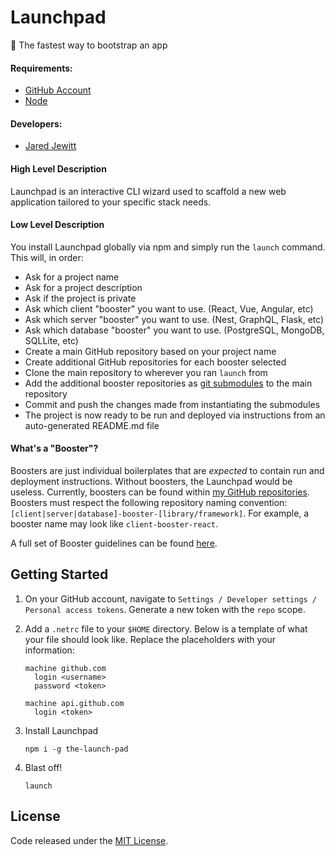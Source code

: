 # Launchpad

🚀 The fastest way to bootstrap an app

#### Requirements:

- [GitHub Account](https://github.com/)
- [Node](https://nodejs.org/en/download/)

#### Developers:

- [Jared Jewitt](https://jared-jewitt.github.io/)
 
#### High Level Description

Launchpad is an interactive CLI wizard used to scaffold a new web application tailored to your specific stack needs.

#### Low Level Description

You install Launchpad globally via npm and simply run the `launch` command. This will, in order:
- Ask for a project name
- Ask for a project description
- Ask if the project is private
- Ask which client "booster" you want to use. (React, Vue, Angular, etc)
- Ask which server "booster" you want to use. (Nest, GraphQL, Flask, etc)
- Ask which database "booster" you want to use. (PostgreSQL, MongoDB, SQLLite, etc)
- Create a main GitHub repository based on your project name
- Create additional GitHub repositories for each booster selected
- Clone the main repository to wherever you ran `launch` from
- Add the additional booster repositories as [git submodules](https://git-scm.com/book/en/v2/Git-Tools-Submodules) to the main repository
- Commit and push the changes made from instantiating the submodules
- The project is now ready to be run and deployed via instructions from an auto-generated README.md file

#### What's a "Booster"?

Boosters are just individual boilerplates that are _expected_ to contain run and deployment instructions. Without
boosters, the Launchpad would be useless. Currently, boosters can be found within
[my GitHub repositories](https://github.com/jared-jewitt?tab=repositories). Boosters must respect the following
repository naming convention: `[client|server|database]-booster-[library/framework]`. For example, a booster name may 
look like `client-booster-react`.
 
A full set of Booster guidelines can be found [here](https://github.com/jared-jewitt/booster-guidelines).

## Getting Started

1. On your GitHub account, navigate to `Settings / Developer settings / Personal access tokens`.
Generate a new token with the `repo` scope.

2. Add a `.netrc` file to your `$HOME` directory. Below is a template of what your file should look like. Replace
the placeholders with your information:
    ```
    machine github.com
      login <username>
      password <token>
    
    machine api.github.com
      login <token>
    ```

3. Install Launchpad
    ```shell script
    npm i -g the-launch-pad
    ```

4. Blast off!
    ```shell script
    launch
    ```

## License

Code released under the [MIT License](LICENSE).
